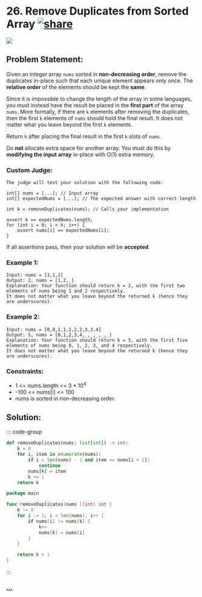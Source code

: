 # 26. Remove Duplicates from Sorted Array [![share]](https://leetcode.com/problems/remove-duplicates-from-sorted-array/)

![][easy]

## Problem Statement:

Given an integer array `nums` sorted in **non-decreasing order**, remove the duplicates in-place such that each unique element appears only once. The **relative order** of the elements should be kept the **same**.

Since it is impossible to change the length of the array in some languages, you must instead have the result be placed in the **first part** of the array `nums`. More formally, if there are `k` elements after removing the duplicates, then the first `k` elements of `nums` should hold the final result. It does not matter what you leave beyond the first `k` elements.

Return `k` after placing the final result in the first `k` slots of `nums`.

Do **not** allocate extra space for another array. You must do this by **modifying the input array** in-place with O(1) extra memory.

### Custom Judge:

```
The judge will test your solution with the following code:

int[] nums = [...]; // Input array
int[] expectedNums = [...]; // The expected answer with correct length

int k = removeDuplicates(nums); // Calls your implementation

assert k == expectedNums.length;
for (int i = 0; i < k; i++) {
    assert nums[i] == expectedNums[i];
}
```

If all assertions pass, then your solution will be **accepted**.

### Example 1:

```
Input: nums = [1,1,2]
Output: 2, nums = [1,2,_]
Explanation: Your function should return k = 2, with the first two elements of nums being 1 and 2 respectively.
It does not matter what you leave beyond the returned k (hence they are underscores).
```

### Example 2:

```
Input: nums = [0,0,1,1,1,2,2,3,3,4]
Output: 5, nums = [0,1,2,3,4,_,_,_,_,_]
Explanation: Your function should return k = 5, with the first five elements of nums being 0, 1, 2, 3, and 4 respectively.
It does not matter what you leave beyond the returned k (hence they are underscores).
```

### Constraints:

- 1 <= nums.length <= 3 \* 10<sup>4</sup>
- -100 <= nums[i] <= 100
- nums is sorted in non-decreasing order.

## Solution:

::: code-group

```py [Python]
def removeDuplicates(nums: list[int]) -> int:
    k = 0
    for i, item in enumerate(nums):
        if i < len(nums) - 1 and item == nums[i + 1]:
            continue
        nums[k] = item
        k += 1
    return k

```

```go [Go]
package main

func removeDuplicates(nums []int) int {
	k := 0
	for i := 1; i < len(nums); i++ {
		if nums[i] != nums[k] {
			k++
			nums[k] = nums[i]
		}
	}

	return k + 1
}

```

:::

### [_..._](#)

```

```

<!----------------------------------{ link }--------------------------------->

[share]: https://img.icons8.com/external-anggara-blue-anggara-putra/20/000000/external-share-user-interface-basic-anggara-blue-anggara-putra-2.png
[easy]: https://img.shields.io/badge/Difficulty-Easy-green.svg
